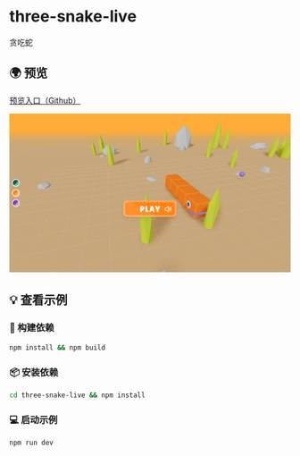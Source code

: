 # three-snake-live
  贪吃蛇

 ## 🌍 预览

[预览入口（Github）](https://liamwu50.github.io/three-snake-live)

![Screenshot 2023-09-15 alle 23 54 57](https://raw.githubusercontent.com/LiamWu50/three-snake-live/main/src/assets/images/banner.png)

## 💡 查看示例

### 🔨 构建依赖

```bash
npm install && npm build
```

### 📦 安装依赖

```bash
cd three-snake-live && npm install
```

### 💻 启动示例

```bash
npm run dev
```
